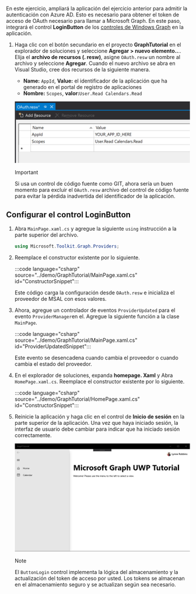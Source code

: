 <!-- markdownlint-disable MD002 MD041 -->

En este ejercicio, ampliará la aplicación del ejercicio anterior para admitir la autenticación con Azure AD. Esto es necesario para obtener el token de acceso de OAuth necesario para llamar a Microsoft Graph. En este paso, integrará el control **LoginButton** de los [controles de Windows Graph](https://github.com/windows-toolkit/Graph-Controls) en la aplicación.

1. Haga clic con el botón secundario en el proyecto **GraphTutorial** en el explorador de soluciones y seleccione **Agregar > nuevo elemento..**.. Elija el **archivo de recursos (. resw)**, asigne `OAuth.resw` un nombre al archivo y seleccione **Agregar**. Cuando el nuevo archivo se abra en Visual Studio, cree dos recursos de la siguiente manera.

    - **Name:** `AppId`, **Value:** el identificador de la aplicación que ha generado en el portal de registro de aplicaciones
    - **Nombre:** `Scopes`, **valor:**`User.Read Calendars.Read`

    ![Una captura de pantalla del archivo OAuth. resw en el editor de Visual Studio](./images/edit-resources-01.png)

    > [!IMPORTANT]
    > Si usa un control de código fuente como GIT, ahora sería un buen momento para excluir el `OAuth.resw` archivo del control de código fuente para evitar la pérdida inadvertida del identificador de la aplicación.

## <a name="configure-the-loginbutton-control"></a>Configurar el control LoginButton

1. Abra `MainPage.xaml.cs` y agregue la siguiente `using` instrucción a la parte superior del archivo.

    ```csharp
    using Microsoft.Toolkit.Graph.Providers;
    ```

1. Reemplace el constructor existente por lo siguiente.

    :::code language="csharp" source="../demo/GraphTutorial/MainPage.xaml.cs" id="ConstructorSnippet":::

    Este código carga la configuración desde `OAuth.resw` e inicializa el proveedor de MSAL con esos valores.

1. Ahora, agregue un controlador de eventos `ProviderUpdated` para el evento `ProviderManager`en el. Agregue la siguiente función a la clase `MainPage`.

    :::code language="csharp" source="../demo/GraphTutorial/MainPage.xaml.cs" id="ProviderUpdatedSnippet":::

    Este evento se desencadena cuando cambia el proveedor o cuando cambia el estado del proveedor.

1. En el explorador de soluciones, expanda **homepage. Xaml** y Abra `HomePage.xaml.cs`. Reemplace el constructor existente por lo siguiente.

    :::code language="csharp" source="../demo/GraphTutorial/HomePage.xaml.cs" id="ConstructorSnippet":::

1. Reinicie la aplicación y haga clic en el control de **Inicio de sesión** en la parte superior de la aplicación. Una vez que haya iniciado sesión, la interfaz de usuario debe cambiar para indicar que ha iniciado sesión correctamente.

    ![Una captura de pantalla de la aplicación después de iniciar sesión](./images/add-aad-auth-01.png)

    > [!NOTE]
    > El `ButtonLogin` control implementa la lógica del almacenamiento y la actualización del token de acceso por usted. Los tokens se almacenan en el almacenamiento seguro y se actualizan según sea necesario.
